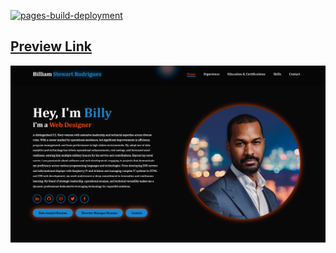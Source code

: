 [![pages-build-deployment](https://github.com/BillStewRod/billstewrod.github.io/actions/workflows/pages/pages-build-deployment/badge.svg)](https://github.com/BillStewRod/billstewrod.github.io/actions/workflows/pages/pages-build-deployment)


## [Preview Link](djcalanco.co)
![preview img](/preview.png)
